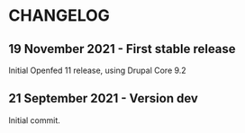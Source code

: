 CHANGELOG
=========

19 November 2021 - First stable release
------------------------------
  Initial Openfed 11 release, using Drupal Core 9.2


21 September 2021 - Version dev
------------------------------
  Initial commit.

